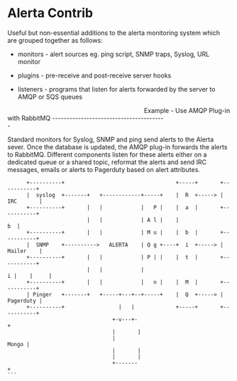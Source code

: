 Alerta Contrib
==============

Useful but non-essential additions to the alerta monitoring system which are grouped together as follows:

  * monitors - alert sources eg. ping script, SNMP traps, Syslog, URL monitor

  * plugins - pre-receive and post-receive server hooks

  * listeners - programs that listen for alerts forwarded by the server to AMQP or SQS queues

                                   
                                                                                   
Example - Use AMQP Plug-in with RabbitMQ
----------------------------------------                                                                                 

Standard monitors for Syslog, SNMP and ping send alerts to the Alerta sever. Once the database is updated, the AMQP plug-in forwards the alerts to RabbitMQ. Different components listen for these alerts either on a dedicated queue or a shared topic, reformat the alerts and send IRC messages, emails or alerts to Pagerduty based on alert attributes.

```                                                                                   
      +----------+                                   +-----+       +-----------+   
      |  syslog  +-------+   +------------+-----+    |  R  +-----> | IRC       |   
      +----------+       |   |            |   P |    |  a  |       +-----------+   
                         |   |            | A l |    |  b  |                       
      +----------+       |   |            | M u |    |  b  |       +-----------+   
      |  SNMP    +---------->   ALERTA    | Q g +----+  i  +-----> | Mailer    |   
      +----------+       |   |            | P | |    |  t  |       +-----------+   
                         |   |            |   i |    |     |                       
      +----------+       |   |            |   n |    |  M  |       +-----------+   
      | Pinger   +-------+   +-----+---+--+-----+    |  Q  +-----> | Pagerduty |   
      +----------+                 |   |             +-----+       +-----------+   
                                 +-v---+-+                                         
                                 |       |                                         
                                 | Mongo |                                         
                                 |       |                                         
                                 |       |                                         
                                 +-------+                                         
```                                                                                   
                                                                                   

